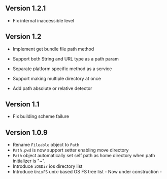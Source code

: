## Version 1.2.1

- Fix internal inaccessible level

## Version 1.2

- Implement get bundle file path method 

- Support both String and URL type as a path param 

- Separate platform specific method as a service

- Support making multiple directory at once

- Add path absolute or relative detector

## Version 1.1

- Fix building scheme failure

## Version 1.0.9

- Rename `Fileable` object to `Path`
- `Path.pwd` is now support setter enabling move directory
- `Path` object automatically set self path as home directory when path initializer is "~". 
- Introduce `iOSDir` ios directory list
- Introduce `UnixFS` unix-based OS FS tree list - Now under construction -

